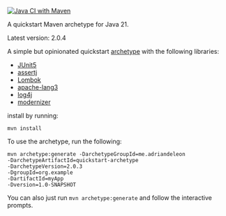 [![Java CI with Maven](https://github.com/adriandeleon/quickstart-archetype/actions/workflows/maven.yml/badge.svg)](https://github.com/adriandeleon/quickstart-archetype/actions/workflows/maven.yml)

A quickstart Maven archetype for Java 21.

Latest version: 2.0.4

A simple but opinionated quickstart [archetype](https://maven.apache.org/guides/introduction/introduction-to-archetypes.html) with the following libraries:
* [JUnit5]( https://junit.org/junit5/)
* [assertj](https://assertj.github.io/doc/)
* [Lombok](https://projectlombok.org/)
* [apache-lang3](https://commons.apache.org/proper/commons-lang/)
* [log4j](https://logging.apache.org/log4j/2.x/)
* [modernizer](https://github.com/gaul/modernizer-maven-plugin)

install by running:
```shell
mvn install
```

To use the archetype, run the following:

```shell
mvn archetype:generate -DarchetypeGroupId=me.adriandeleon
-DarchetypeArtifactId=quickstart-archetype
-DarchetypeVersion=2.0.3
-DgroupId=org.example
-DartifactId=myApp
-Dversion=1.0-SNAPSHOT
```


You can also just run `mvn archetype:generate` and follow the interactive prompts.